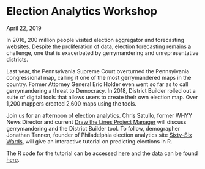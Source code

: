 # Election Analytics Workshop
April 22, 2019

In 2016, 200 million people visited election aggregator and forecasting websites. Despite the proliferation of data, election forecasting remains a challenge, one that is exacerbated by gerrymandering and unrepresentative districts.

Last year, the Pennsylvania Supreme Court overturned the Pennsylvania congressional map, calling it one of the most gerrymandered maps in the country. Former Attorney General Eric Holder even went so far as to call gerrymandering a threat to Democracy. In 2018, District Builder rolled out a suite of digital tools that allows users to create their own election map. Over 1,200 mappers created 2,600 maps using the tools.

Join us for an afternoon of election analytics. Chris Satullo, former WHYY News Director and current [Draw the Lines Project Manager](https://drawthelinespa.org/) will discuss gerrymandering and the District Builder tool. To follow, demographer Jonathan Tannen, founder of Philadelphia election analytics site [Sixty-Six Wards](http://www.sixtysixwards.com/), will give an interactive tutorial on predicting elections in R.

The R code for the tutorial can be accessed [here]() and the data can be found [here](). 
